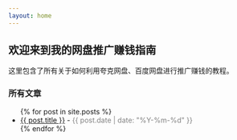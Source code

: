 ```yaml
---
layout: home
---
```


## 欢迎来到我的网盘推广赚钱指南

这里包含了所有关于如何利用夸克网盘、百度网盘进行推广赚钱的教程。

### 所有文章

<ul>
  {% for post in site.posts %}
    <li>
      <a href="{{ post.url | relative_url }}">{{ post.title }}</a>
      - <span style="color:#828282;">{{ post.date | date: "%Y-%m-%d" }}</span>
    </li>
  {% endfor %}
</ul>
